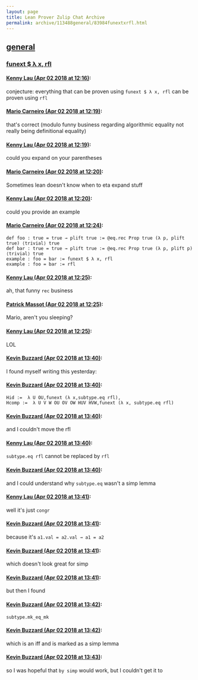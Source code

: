 ```yaml
---
layout: page
title: Lean Prover Zulip Chat Archive 
permalink: archive/113488general/83984funextxrfl.html
---
```


## [general](index.html)
### [funext $ λ x, rfl](83984funextxrfl.html)

#### [Kenny Lau (Apr 02 2018 at 12:16)](https://leanprover.zulipchat.com/#narrow/stream/113488-general/topic/funext%20%24%20%CE%BB%20x%2C%20rfl/near/124521378):
conjecture: everything that can be proven using `funext $ λ x, rfl` can be proven using `rfl`

#### [Mario Carneiro (Apr 02 2018 at 12:19)](https://leanprover.zulipchat.com/#narrow/stream/113488-general/topic/funext%20%24%20%CE%BB%20x%2C%20rfl/near/124521441):
that's correct (modulo funny business regarding algorithmic equality not really being definitional equality)

#### [Kenny Lau (Apr 02 2018 at 12:19)](https://leanprover.zulipchat.com/#narrow/stream/113488-general/topic/funext%20%24%20%CE%BB%20x%2C%20rfl/near/124521443):
could you expand on your parentheses

#### [Mario Carneiro (Apr 02 2018 at 12:20)](https://leanprover.zulipchat.com/#narrow/stream/113488-general/topic/funext%20%24%20%CE%BB%20x%2C%20rfl/near/124521482):
Sometimes lean doesn't know when to eta expand stuff

#### [Kenny Lau (Apr 02 2018 at 12:20)](https://leanprover.zulipchat.com/#narrow/stream/113488-general/topic/funext%20%24%20%CE%BB%20x%2C%20rfl/near/124521492):
could you provide an example

#### [Mario Carneiro (Apr 02 2018 at 12:24)](https://leanprover.zulipchat.com/#narrow/stream/113488-general/topic/funext%20%24%20%CE%BB%20x%2C%20rfl/near/124521603):
```
def foo : true = true → plift true := @eq.rec Prop true (λ p, plift true) ⟨trivial⟩ true
def bar : true = true → plift true := @eq.rec Prop true (λ p, plift p) ⟨trivial⟩ true
example : foo = bar := funext $ λ x, rfl
example : foo = bar := rfl
```

#### [Kenny Lau (Apr 02 2018 at 12:25)](https://leanprover.zulipchat.com/#narrow/stream/113488-general/topic/funext%20%24%20%CE%BB%20x%2C%20rfl/near/124521611):
ah, that funny `rec` business

#### [Patrick Massot (Apr 02 2018 at 12:25)](https://leanprover.zulipchat.com/#narrow/stream/113488-general/topic/funext%20%24%20%CE%BB%20x%2C%20rfl/near/124521612):
Mario, aren't you sleeping?

#### [Kenny Lau (Apr 02 2018 at 12:25)](https://leanprover.zulipchat.com/#narrow/stream/113488-general/topic/funext%20%24%20%CE%BB%20x%2C%20rfl/near/124521613):
LOL

#### [Kevin Buzzard (Apr 02 2018 at 13:40)](https://leanprover.zulipchat.com/#narrow/stream/113488-general/topic/funext%20%24%20%CE%BB%20x%2C%20rfl/near/124523564):
I found myself writing this yesterday:

#### [Kevin Buzzard (Apr 02 2018 at 13:40)](https://leanprover.zulipchat.com/#narrow/stream/113488-general/topic/funext%20%24%20%CE%BB%20x%2C%20rfl/near/124523566):
```
Hid :=  λ U OU,funext (λ x,subtype.eq rfl),
Hcomp :=  λ U V W OU OV OW HUV HVW,funext (λ x, subtype.eq rfl)
```

#### [Kevin Buzzard (Apr 02 2018 at 13:40)](https://leanprover.zulipchat.com/#narrow/stream/113488-general/topic/funext%20%24%20%CE%BB%20x%2C%20rfl/near/124523568):
and I couldn't move the rfl

#### [Kenny Lau (Apr 02 2018 at 13:40)](https://leanprover.zulipchat.com/#narrow/stream/113488-general/topic/funext%20%24%20%CE%BB%20x%2C%20rfl/near/124523572):
`subtype.eq rfl` cannot be replaced by `rfl`

#### [Kevin Buzzard (Apr 02 2018 at 13:40)](https://leanprover.zulipchat.com/#narrow/stream/113488-general/topic/funext%20%24%20%CE%BB%20x%2C%20rfl/near/124523573):
and I could understand why `subtype.eq` wasn't a simp lemma

#### [Kenny Lau (Apr 02 2018 at 13:41)](https://leanprover.zulipchat.com/#narrow/stream/113488-general/topic/funext%20%24%20%CE%BB%20x%2C%20rfl/near/124523579):
well it's just `congr`

#### [Kevin Buzzard (Apr 02 2018 at 13:41)](https://leanprover.zulipchat.com/#narrow/stream/113488-general/topic/funext%20%24%20%CE%BB%20x%2C%20rfl/near/124523580):
because it's ` a1.val = a2.val → a1 = a2 `

#### [Kevin Buzzard (Apr 02 2018 at 13:41)](https://leanprover.zulipchat.com/#narrow/stream/113488-general/topic/funext%20%24%20%CE%BB%20x%2C%20rfl/near/124523581):
which doesn't look great for simp

#### [Kevin Buzzard (Apr 02 2018 at 13:41)](https://leanprover.zulipchat.com/#narrow/stream/113488-general/topic/funext%20%24%20%CE%BB%20x%2C%20rfl/near/124523582):
but then I found

#### [Kevin Buzzard (Apr 02 2018 at 13:42)](https://leanprover.zulipchat.com/#narrow/stream/113488-general/topic/funext%20%24%20%CE%BB%20x%2C%20rfl/near/124523584):
`subtype.mk_eq_mk`

#### [Kevin Buzzard (Apr 02 2018 at 13:42)](https://leanprover.zulipchat.com/#narrow/stream/113488-general/topic/funext%20%24%20%CE%BB%20x%2C%20rfl/near/124523626):
which is an iff and is marked as a simp lemma

#### [Kevin Buzzard (Apr 02 2018 at 13:43)](https://leanprover.zulipchat.com/#narrow/stream/113488-general/topic/funext%20%24%20%CE%BB%20x%2C%20rfl/near/124523635):
so I was hopeful that `by simp` would work, but I couldn't get it to

